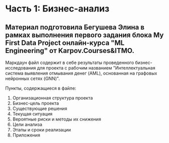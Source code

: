 # Часть 1: Бизнес-анализ

## Материал подготовила Бегушева Элина в рамках выполнения первого задания блока My First Data Project онлайн-курса "ML Engineering" от Karpov.Courses&ITMO.

Маркдаун файл содержит в себе результаты проведенного бизнес-исследования для проекта с рабочим названием "Интеллектуальная система выявления отмывания денег (AML), основанная на графовых нейронных сетях (GNN)".

Пункты, содержащиеся в файле:

1) Организационная структура проекта
2) Бизнес-цель проекта
3) Существующие решения
4) Текущая ситуация
5) Вероятные риски и методы их снижения
6) Цели анализа
7) Этапы и сроки реализации
8) Приложения

